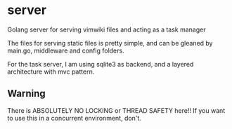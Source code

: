 # server
Golang server for serving vimwiki files and acting as a task manager

The files for serving static files is pretty simple, and can be gleaned by main.go, middleware and config folders.

For the task server, I am using sqlite3 as backend, and a layered architecture with mvc pattern.


## Warning
There is ABSOLUTELY NO LOCKING or THREAD SAFETY here!! If you want to use this in a concurrent environment, don't.
